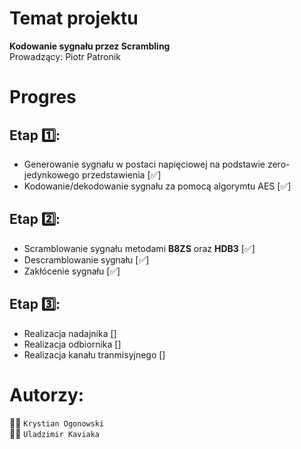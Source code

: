 # Temat projektu 
**Kodowanie sygnału przez Scrambling**  
Prowadzący: Piotr Patronik
# Progres

## Etap 1️⃣:
- Generowanie sygnału w postaci napięciowej na podstawie zero-jedynkowego przedstawienia [✅]
- Kodowanie/dekodowanie sygnału za pomocą algorymtu AES [✅]  
## Etap 2️⃣:
- Scramblowanie sygnału metodami **B8ZS** oraz **HDB3** [✅]
- Descramblowanie sygnału [✅]
- Zakłócenie sygnału [✅]
## Etap 3️⃣:
- Realizacja nadajnika []
- Realizacja odbiornika []
- Realizacja kanału tranmisyjnego []
# Autorzy:
👨‍💼 `Krystian Ogonowski`  
👨‍💼 `Uladzimir Kaviaka`
